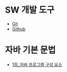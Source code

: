 
# SW 개발 도구

- [Git](../../Utils/Git.md)
- [Github](../../Utils/Github.md)

# 자바 기본 문법

- [1장_자바 프로그램 구성 요소](../Java/1장_자바%20프로그램%20구성%20요소.md)
